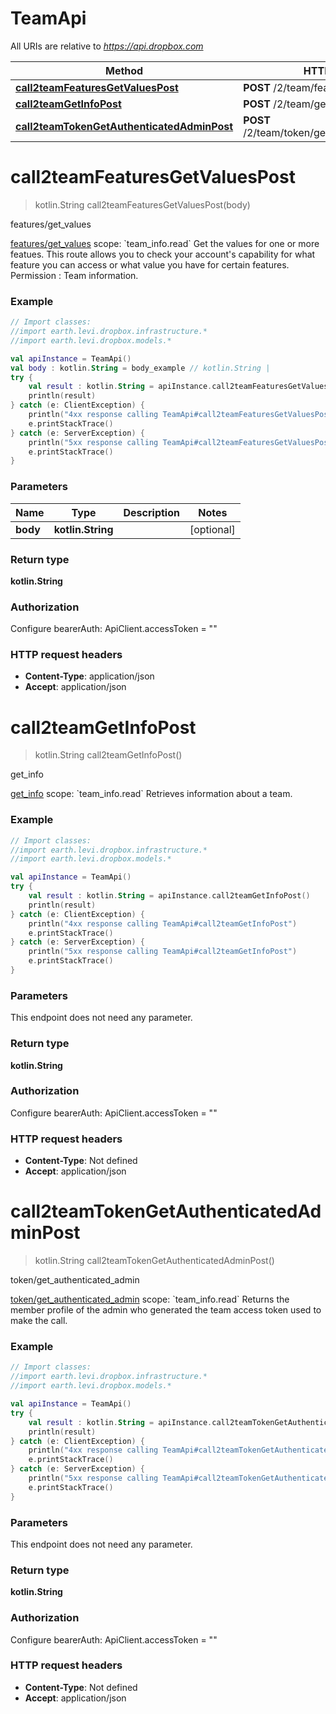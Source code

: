 # TeamApi

All URIs are relative to *https://api.dropbox.com*

Method | HTTP request | Description
------------- | ------------- | -------------
[**call2teamFeaturesGetValuesPost**](TeamApi.md#call2teamFeaturesGetValuesPost) | **POST** /2/team/features/get_values | features/get_values
[**call2teamGetInfoPost**](TeamApi.md#call2teamGetInfoPost) | **POST** /2/team/get_info | get_info
[**call2teamTokenGetAuthenticatedAdminPost**](TeamApi.md#call2teamTokenGetAuthenticatedAdminPost) | **POST** /2/team/token/get_authenticated_admin | token/get_authenticated_admin


<a name="call2teamFeaturesGetValuesPost"></a>
# **call2teamFeaturesGetValuesPost**
> kotlin.String call2teamFeaturesGetValuesPost(body)

features/get_values

[features/get_values](https://www.dropbox.com/developers/documentation/http/teams#team-features-get_values)  scope: &#x60;team_info.read&#x60;  Get the values for one or more featues. This route allows you to check your account&#39;s capability for what feature you can access or what value you have for certain features. Permission : Team information.

### Example
```kotlin
// Import classes:
//import earth.levi.dropbox.infrastructure.*
//import earth.levi.dropbox.models.*

val apiInstance = TeamApi()
val body : kotlin.String = body_example // kotlin.String | 
try {
    val result : kotlin.String = apiInstance.call2teamFeaturesGetValuesPost(body)
    println(result)
} catch (e: ClientException) {
    println("4xx response calling TeamApi#call2teamFeaturesGetValuesPost")
    e.printStackTrace()
} catch (e: ServerException) {
    println("5xx response calling TeamApi#call2teamFeaturesGetValuesPost")
    e.printStackTrace()
}
```

### Parameters

Name | Type | Description  | Notes
------------- | ------------- | ------------- | -------------
 **body** | **kotlin.String**|  | [optional]

### Return type

**kotlin.String**

### Authorization


Configure bearerAuth:
    ApiClient.accessToken = ""

### HTTP request headers

 - **Content-Type**: application/json
 - **Accept**: application/json

<a name="call2teamGetInfoPost"></a>
# **call2teamGetInfoPost**
> kotlin.String call2teamGetInfoPost()

get_info

[get_info](https://www.dropbox.com/developers/documentation/http/teams#team-get_info)  scope: &#x60;team_info.read&#x60;  Retrieves information about a team.      

### Example
```kotlin
// Import classes:
//import earth.levi.dropbox.infrastructure.*
//import earth.levi.dropbox.models.*

val apiInstance = TeamApi()
try {
    val result : kotlin.String = apiInstance.call2teamGetInfoPost()
    println(result)
} catch (e: ClientException) {
    println("4xx response calling TeamApi#call2teamGetInfoPost")
    e.printStackTrace()
} catch (e: ServerException) {
    println("5xx response calling TeamApi#call2teamGetInfoPost")
    e.printStackTrace()
}
```

### Parameters
This endpoint does not need any parameter.

### Return type

**kotlin.String**

### Authorization


Configure bearerAuth:
    ApiClient.accessToken = ""

### HTTP request headers

 - **Content-Type**: Not defined
 - **Accept**: application/json

<a name="call2teamTokenGetAuthenticatedAdminPost"></a>
# **call2teamTokenGetAuthenticatedAdminPost**
> kotlin.String call2teamTokenGetAuthenticatedAdminPost()

token/get_authenticated_admin

[token/get_authenticated_admin](https://www.dropbox.com/developers/documentation/http/teams#team-token-get_authenticated_admin)  scope: &#x60;team_info.read&#x60;  Returns the member profile of the admin who generated the team access token used to make the call.      

### Example
```kotlin
// Import classes:
//import earth.levi.dropbox.infrastructure.*
//import earth.levi.dropbox.models.*

val apiInstance = TeamApi()
try {
    val result : kotlin.String = apiInstance.call2teamTokenGetAuthenticatedAdminPost()
    println(result)
} catch (e: ClientException) {
    println("4xx response calling TeamApi#call2teamTokenGetAuthenticatedAdminPost")
    e.printStackTrace()
} catch (e: ServerException) {
    println("5xx response calling TeamApi#call2teamTokenGetAuthenticatedAdminPost")
    e.printStackTrace()
}
```

### Parameters
This endpoint does not need any parameter.

### Return type

**kotlin.String**

### Authorization


Configure bearerAuth:
    ApiClient.accessToken = ""

### HTTP request headers

 - **Content-Type**: Not defined
 - **Accept**: application/json

